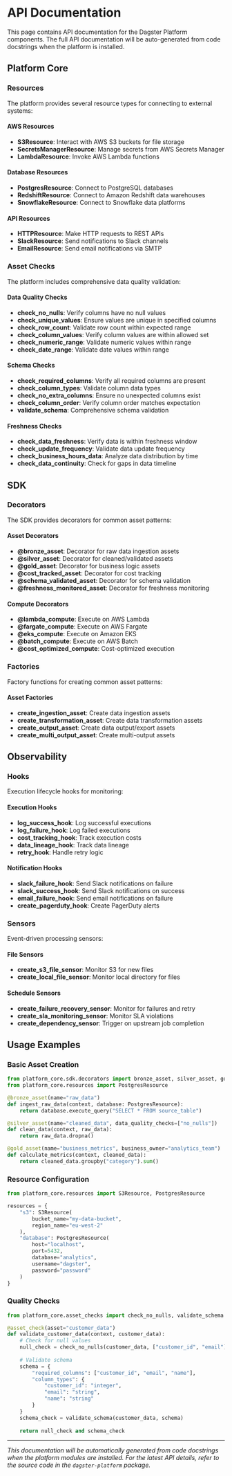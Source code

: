 # API Documentation

This page contains API documentation for the Dagster Platform components. The full API documentation will be auto-generated from code docstrings when the platform is installed.

## Platform Core

### Resources

The platform provides several resource types for connecting to external systems:

#### AWS Resources
- **S3Resource**: Interact with AWS S3 buckets for file storage
- **SecretsManagerResource**: Manage secrets from AWS Secrets Manager
- **LambdaResource**: Invoke AWS Lambda functions

#### Database Resources
- **PostgresResource**: Connect to PostgreSQL databases
- **RedshiftResource**: Connect to Amazon Redshift data warehouses
- **SnowflakeResource**: Connect to Snowflake data platforms

#### API Resources
- **HTTPResource**: Make HTTP requests to REST APIs
- **SlackResource**: Send notifications to Slack channels
- **EmailResource**: Send email notifications via SMTP

### Asset Checks

The platform includes comprehensive data quality validation:

#### Data Quality Checks
- **check_no_nulls**: Verify columns have no null values
- **check_unique_values**: Ensure values are unique in specified columns
- **check_row_count**: Validate row count within expected range
- **check_column_values**: Verify column values are within allowed set
- **check_numeric_range**: Validate numeric values within range
- **check_date_range**: Validate date values within range

#### Schema Checks
- **check_required_columns**: Verify all required columns are present
- **check_column_types**: Validate column data types
- **check_no_extra_columns**: Ensure no unexpected columns exist
- **check_column_order**: Verify column order matches expectation
- **validate_schema**: Comprehensive schema validation

#### Freshness Checks
- **check_data_freshness**: Verify data is within freshness window
- **check_update_frequency**: Validate data update frequency
- **check_business_hours_data**: Analyze data distribution by time
- **check_data_continuity**: Check for gaps in data timeline

## SDK

### Decorators

The SDK provides decorators for common asset patterns:

#### Asset Decorators
- **@bronze_asset**: Decorator for raw data ingestion assets
- **@silver_asset**: Decorator for cleaned/validated assets
- **@gold_asset**: Decorator for business logic assets
- **@cost_tracked_asset**: Decorator for cost tracking
- **@schema_validated_asset**: Decorator for schema validation
- **@freshness_monitored_asset**: Decorator for freshness monitoring

#### Compute Decorators
- **@lambda_compute**: Execute on AWS Lambda
- **@fargate_compute**: Execute on AWS Fargate
- **@eks_compute**: Execute on Amazon EKS
- **@batch_compute**: Execute on AWS Batch
- **@cost_optimized_compute**: Cost-optimized execution

### Factories

Factory functions for creating common asset patterns:

#### Asset Factories
- **create_ingestion_asset**: Create data ingestion assets
- **create_transformation_asset**: Create data transformation assets
- **create_output_asset**: Create data output/export assets
- **create_multi_output_asset**: Create multi-output assets

## Observability

### Hooks

Execution lifecycle hooks for monitoring:

#### Execution Hooks
- **log_success_hook**: Log successful executions
- **log_failure_hook**: Log failed executions
- **cost_tracking_hook**: Track execution costs
- **data_lineage_hook**: Track data lineage
- **retry_hook**: Handle retry logic

#### Notification Hooks
- **slack_failure_hook**: Send Slack notifications on failure
- **slack_success_hook**: Send Slack notifications on success
- **email_failure_hook**: Send email notifications on failure
- **create_pagerduty_hook**: Create PagerDuty alerts

### Sensors

Event-driven processing sensors:

#### File Sensors
- **create_s3_file_sensor**: Monitor S3 for new files
- **create_local_file_sensor**: Monitor local directory for files

#### Schedule Sensors
- **create_failure_recovery_sensor**: Monitor for failures and retry
- **create_sla_monitoring_sensor**: Monitor SLA violations
- **create_dependency_sensor**: Trigger on upstream job completion

## Usage Examples

### Basic Asset Creation

```python
from platform_core.sdk.decorators import bronze_asset, silver_asset, gold_asset
from platform_core.resources import PostgresResource

@bronze_asset(name="raw_data")
def ingest_raw_data(context, database: PostgresResource):
    return database.execute_query("SELECT * FROM source_table")

@silver_asset(name="cleaned_data", data_quality_checks=["no_nulls"])
def clean_data(context, raw_data):
    return raw_data.dropna()

@gold_asset(name="business_metrics", business_owner="analytics_team")
def calculate_metrics(context, cleaned_data):
    return cleaned_data.groupby("category").sum()
```

### Resource Configuration

```python
from platform_core.resources import S3Resource, PostgresResource

resources = {
    "s3": S3Resource(
        bucket_name="my-data-bucket",
        region_name="eu-west-2"
    ),
    "database": PostgresResource(
        host="localhost",
        port=5432,
        database="analytics",
        username="dagster",
        password="password"
    )
}
```

### Quality Checks

```python
from platform_core.asset_checks import check_no_nulls, validate_schema

@asset_check(asset="customer_data")
def validate_customer_data(context, customer_data):
    # Check for null values
    null_check = check_no_nulls(customer_data, ["customer_id", "email"])
    
    # Validate schema
    schema = {
        "required_columns": ["customer_id", "email", "name"],
        "column_types": {
            "customer_id": "integer",
            "email": "string",
            "name": "string"
        }
    }
    schema_check = validate_schema(customer_data, schema)
    
    return null_check and schema_check
```

---

*This documentation will be automatically generated from code docstrings when the platform modules are installed. For the latest API details, refer to the source code in the `dagster-platform` package.*
